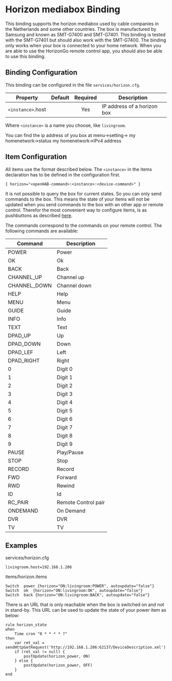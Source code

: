 # Horizon mediabox Binding

This binding supports the horizon mediabox used by cable companies in the Netherlands and some other countries. The box is manufactured by Samsung and known as SMT-G7400 and SMT-G7401. This binding is tested with the SMT-G7401 but should also work with the SMT-G7400. The binding only works when your box is connected to your home network. When you are able to use the HorizonGo remote control app, you should also be able to use this binding.

## Binding Configuration

This binding can be configured in the file `services/horizon.cfg`.

| Property | Default | Required | Description |
|----------|---------|:--------:|-------------|
| `<instance>`.host | | Yes     | IP address of a horizon box |

Where `<instance>` is a name you choose, like `livingroom`.
 
You can find the ip address of you box at menu->setting-> my homenetwork->status my homenetwork->IPv4 address

## Item Configuration

All items use the format described below. The `<instance>` in the items declaration has to be defined in the configuration first.

```
{ horizon="<openHAB-command>:<instance>:<device-command>" }
```

It is not possible to query the box for current states. So you can only send commands to the box. This means the state of your items will not be updated when you send commands to the box with an other app or remote control. Therefor the most convenient way to configure items, is as pushbuttons as described [here](https://github.com/openhab/openhab1-addons/wiki/Samples-Item-Definitions#how-to-configure-a-switch-to-be-a-pushbutton).

The commands correspond to the commands on your remote control. The following commands are available:

| Command | Description |
|---------|-------------| 
| POWER | Power |
| OK | Ok |
| BACK | Back |
| CHANNEL_UP | Channel up |
| CHANNEL_DOWN | Channel down |
| HELP | Help |
| MENU | Menu |
| GUIDE | Guide |
| INFO | Info |
| TEXT | Text |
| DPAD_UP | Up |
| DPAD_DOWN | Down |
| DPAD_LEF | Left |
| DPAD_RIGHT | Right |
| 0 | Digit 0 |
| 1 | Digit 1 |
| 2 | Digit 2 |
| 3 | Digit 3 |
| 4 | Digit 4 |
| 5 | Digit 5 |
| 6 | Digit 6 |
| 7 | Digit 7 |
| 8 | Digit 8 |
| 9 | Digit 9 |
| PAUSE | Play/Pause |
| STOP | Stop |
| RECORD | Record |
| FWD | Forward |
| RWD | Rewind |
| ID | Id |
| RC_PAIR | Remote Control pair |
| ONDEMAND | On Demand |
| DVR | DVR |
| TV | TV |

## Examples

services/horizon.cfg

```
livingroom.host=192.168.1.206
```

items/horizon.items

```
Switch  power {horizon="ON:livingroom:POWER", autoupdate="false"}
Switch  ok  {horizon="ON:livingroom:OK", autoupdate="false"}
Switch  back {horizon="ON:livingroom:BACK", autoupdate="false"}
```

There is an URL that is only reachable when the box is switched on and not in stand-by. This URL can be used to update the state of your power item as below:

```
rule horizon_state
when  
	Time cron "0 * * * * ?"
then
	var ret_val = sendHttpGetRequest('http://192.168.1.206:62137/DeviceDescription.xml')
	if (ret_val != null) {
		postUpdate(horizon_power, ON)
	} else {
		postUpdate(horizon_power, OFF)
	}
end
```
